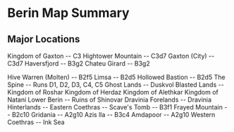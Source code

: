 # Berin Map Summary

## Major Locations

Kingdom of Gaxton -- C3
Hightower Mountain -- C3d7
Gaxton (City) -- C3d7
Haversfjord -- B3g2
Chateu Girard -- B3g2

Hive Warren (Molten) -- B2f5
Limsa -- B2d5
Hollowed Bastion -- B2d5
The Spine -- Runs D1, D2, D3, C4, C5
Ghost Lands -- 
    Duskvol
Blasted Lands -- 
    Kingdom of Roshar
    Kingdom of Herdaz
    Kingdom of Alethkar
    Kingdom of Natani
Lower Berin -- 
    Ruins of Shinovar
Dravinia Forelands --
Dravinia Hinterlands --
Eastern Coethras --
    Scave's Tomb -- B3f1
    Frayed Mountain -- B2c10
    Gridania -- A2g10
    Azis lla -- B3c4
    Amdapoor -- A2g10
Western Coethras --
Ink Sea

